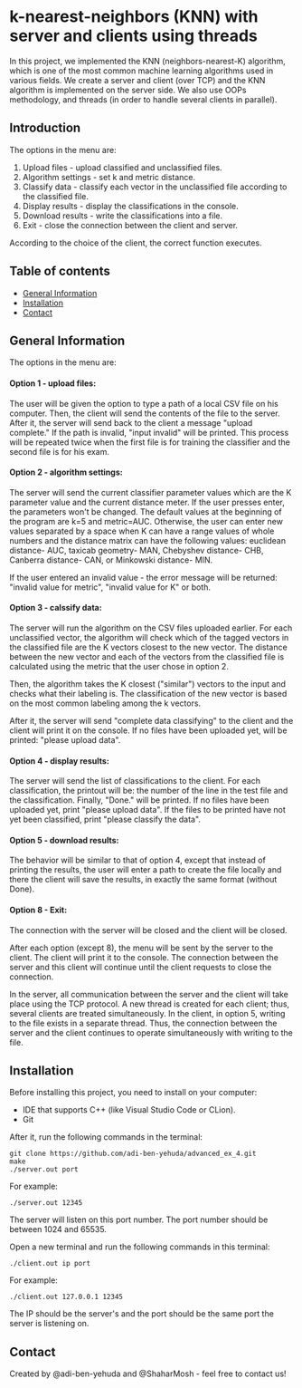 # k-nearest-neighbors (KNN) with server and clients using threads
In this project, we implemented the KNN (neighbors-nearest-K) algorithm, which is one of the most common machine learning algorithms used in various fields. We create a server and client (over TCP) and the KNN algorithm is implemented on the server side. We also use OOPs methodology, and threads (in order to handle several clients in parallel).

## Introduction
The options in the menu are:
1. Upload files - upload classified and unclassified files.
2. Algorithm settings - set k and metric distance.
3. Classify data - classify each vector in the unclassified file according to the classified file.
4. Display results - display the classifications in the console.
5. Download results - write the classifications into a file.
8. Exit - close the connection between the client and server.

According to the choice of the client, the correct function executes.

## Table of contents
* [General Information](#general-information)
* [Installation](#installation)
* [Contact](#Contact)

## General Information
The options in the menu are:
#### Option 1 - upload files:
The user will be given the option to type a path of a local CSV file on his computer. Then, the client will send the contents of the file to the server. After it, the server will send back to the client a message "upload complete." If the path is invalid, "input invalid" will be printed. This process will be repeated twice when the first file is for training the classifier and the second file is for his exam.

#### Option 2 - algorithm settings:
The server will send the current classifier parameter values which are the K parameter value and the current distance meter. 
If the user presses enter, the parameters won't be changed. The default values at the beginning of the program are k=5 and metric=AUC. Otherwise, the user can enter new values separated by a space when K can have a range
values of whole numbers and the distance matrix can have the following values: euclidean distance- AUC, taxicab geometry- MAN, Chebyshev distance- CHB, Canberra distance- CAN, or Minkowski distance- MIN.

If the user entered an invalid value - the error message will be returned: "invalid value for metric", "invalid value for K" or both.

#### Option 3 - calssify data:
The server will run the algorithm on the CSV files uploaded earlier. For each unclassified vector, the algorithm will check which of the tagged vectors in the classified file are the K vectors closest to the new vector. The distance between the new vector and each of the vectors from the classified file is calculated using the metric that the user chose in option 2. 

Then, the algorithm takes the K closest ("similar") vectors to the input and checks what their labeling is. The classification of the new vector is based on the most common labeling among the k vectors. 

After it, the server will send "complete data classifying" to the client and the client will print it on the console.
If no files have been uploaded yet, will be printed: "please upload data".

#### Option 4 - display results:
The server will send the list of classifications to the client. For each classification, the printout will be: the number of the line in the test file and the classification. Finally, "Done." will be printed.
If no files have been uploaded yet, print "please upload data".
If the files to be printed have not yet been classified, print "please classify the data".

#### Option 5 - download results:
The behavior will be similar to that of option 4, except that instead of printing the results, the user will enter a path to create the file locally and there the client will save the results, in exactly the same format (without Done). 

#### Option 8 - Exit:
The connection with the server will be closed and the client will be closed.

After each option (except 8), the menu will be sent by the server to the client. The client will print it to the console.
The connection between the server and this client will continue until the client requests to close the connection.

In the server, all communication between the server and the client will take place using the TCP protocol. A new thread is created for each client; thus, several clients are treated simultaneously.
In the client, in option 5, writing to the file exists in a separate thread. Thus, the connection between the server and the client continues to operate simultaneously with writing to the file.

## Installation
Before installing this project, you need to install on your computer:
* IDE that supports C++ (like Visual Studio Code or CLion).
* Git

After it, run the following commands in the terminal:

```
git clone https://github.com/adi-ben-yehuda/advanced_ex_4.git
make
./server.out port
```
For example:
```
./server.out 12345
```
The server will listen on this port number. The port number should be between 1024 and 65535.

Open a new terminal and run the following commands in this terminal:

```
./client.out ip port
```
For example: 
```
./client.out 127.0.0.1 12345
```
The IP should be the server's and the port should be the same port the server is listening on.

## Contact
Created by @adi-ben-yehuda and @ShaharMosh - feel free to contact us!
